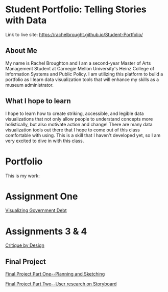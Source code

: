 # Student Portfolio: Telling Stories with Data

Link to live site: https://rachelbrought.github.io/Student-Portfolio/
## About Me
My name is Rachel Broughton and I am a second-year Master of Arts Management Student at Carnegie Mellon University's Heinz College of Information Systems and Public Policy. I am utilizing this platform to build a portfolio as I learn data visualization tools that will enhance my skills as a museum administrator.
## What I hope to learn
I hope to learn how to create striking, accessible, and legible data visualizations that not only allow people to understand concepts more holistically, but also motivate action and change! There are many data visualization tools out there that I hope to come out of this class comfortable with using. This is a skill that I haven't developed yet, so I am very excited to dive in with this class. 
# Portfolio
This is my work:


# Assignment One
[Visualizing Government Debt](https://rachelbrought.github.io/Student-Portfolio/GovDebtFlourish)

# Assignments 3 & 4
[Critique by Design](https://rachelbrought.github.io/Student-Portfolio/CritiqueByDesign)

## Final Project
[Final Project Part One--Planning and Sketching](https://rachelbrought.github.io/Student-Portfolio/FinalPartOne)

[Final Project Part Two--User research on Storyboard](https://rachelbrought.github.io/Student-Portfolio/FinalPartTwo)

